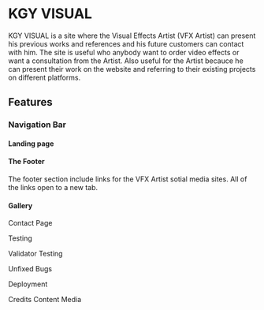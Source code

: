 <h1>KGY VISUAL</h1>
KGY VISUAL is a site where the Visual Effects Artist (VFX Artist) can present his previous works and references and his future customers can contact with him.
The site is useful who anybody want to order video effects or want a consultation from the Artist. 
Also useful for the Artist becauce he can present their work on the website and referring to their existing projects on different platforms.

<h2>Features</h2>

<h3>Navigation Bar</h3>

<h4>Landing page</h4>
<h4>The Footer</h4>
The footer section include links for the VFX Artist sotial media sites. All of the links open to a new tab.
<h4>Gallery</h4>

Contact Page

Testing

Validator Testing

Unfixed Bugs

Deployment

Credits
Content
Media

